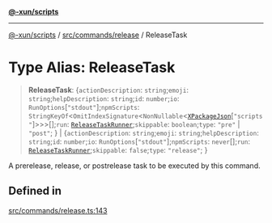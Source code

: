 [**@-xun/scripts**](../../../../README.md)

***

[@-xun/scripts](../../../../README.md) / [src/commands/release](../README.md) / ReleaseTask

# Type Alias: ReleaseTask

> **ReleaseTask**: \{`actionDescription`: `string`;`emoji`: `string`;`helpDescription`: `string`;`id`: `number`;`io`: `RunOptions`\[`"stdout"`\];`npmScripts`: `StringKeyOf`\<`OmitIndexSignature`\<`NonNullable`\<[`XPackageJson`](../../../assets/config/_package.json/type-aliases/XPackageJson.md)\[`"scripts"`\]\>\>\>[];`run`: [`ReleaseTaskRunner`](ReleaseTaskRunner.md);`skippable`: `boolean`;`type`: `"pre"` \| `"post"`; \} \| \{`actionDescription`: `string`;`emoji`: `string`;`helpDescription`: `string`;`id`: `number`;`io`: `RunOptions`\[`"stdout"`\];`npmScripts`: `never`[];`run`: [`ReleaseTaskRunner`](ReleaseTaskRunner.md);`skippable`: `false`;`type`: `"release"`; \}

A prerelease, release, or postrelease task to be executed by this command.

## Defined in

[src/commands/release.ts:143](https://github.com/Xunnamius/xscripts/blob/395ccb9751d5eb5067af3fe099bacae7d9b7a116/src/commands/release.ts#L143)
